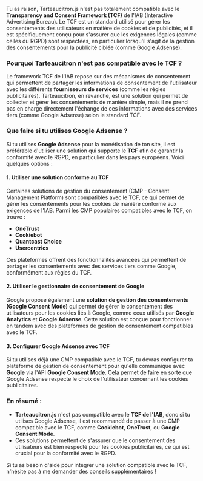 Tu as raison, Tarteaucitron.js n'est pas totalement compatible avec le **Transparency and Consent Framework (TCF)** de l'IAB (Interactive Advertising Bureau). Le TCF est un standard utilisé pour gérer les consentements des utilisateurs en matière de cookies et de publicités, et il est spécifiquement conçu pour s'assurer que les exigences légales (comme celles du RGPD) sont respectées, en particulier lorsqu'il s'agit de la gestion des consentements pour la publicité ciblée (comme Google Adsense).

### Pourquoi Tarteaucitron n'est pas compatible avec le TCF ?

Le framework TCF de l'IAB repose sur des mécanismes de consentement qui permettent de partager les informations de consentement de l'utilisateur avec les différents **fournisseurs de services** (comme les régies publicitaires). Tarteaucitron, en revanche, est une solution qui permet de collecter et gérer les consentements de manière simple, mais il ne prend pas en charge directement l'échange de ces informations avec des services tiers (comme Google Adsense) selon le standard TCF.

### Que faire si tu utilises Google Adsense ?

Si tu utilises **Google Adsense** pour la monétisation de ton site, il est préférable d'utiliser une solution qui supporte le **TCF** afin de garantir la conformité avec le RGPD, en particulier dans les pays européens. Voici quelques options :

#### 1. **Utiliser une solution conforme au TCF**
Certaines solutions de gestion du consentement (CMP - Consent Management Platform) sont compatibles avec le TCF, ce qui permet de gérer les consentements pour les cookies de manière conforme aux exigences de l'IAB. Parmi les CMP populaires compatibles avec le TCF, on trouve :
- **OneTrust**
- **Cookiebot**
- **Quantcast Choice**
- **Usercentrics**

Ces plateformes offrent des fonctionnalités avancées qui permettent de partager les consentements avec des services tiers comme Google, conformément aux règles du TCF.

#### 2. **Utiliser le gestionnaire de consentement de Google**
Google propose également une **solution de gestion des consentements (Google Consent Mode)** qui permet de gérer le consentement des utilisateurs pour les cookies liés à Google, comme ceux utilisés par **Google Analytics** et **Google Adsense**. Cette solution est conçue pour fonctionner en tandem avec des plateformes de gestion de consentement compatibles avec le TCF.

#### 3. **Configurer Google Adsense avec TCF**
Si tu utilises déjà une CMP compatible avec le TCF, tu devras configurer ta plateforme de gestion de consentement pour qu'elle communique avec **Google** via l'API **Google Consent Mode**. Cela permet de faire en sorte que Google Adsense respecte le choix de l'utilisateur concernant les cookies publicitaires.

### En résumé :
- **Tarteaucitron.js** n'est pas compatible avec le **TCF de l'IAB**, donc si tu utilises Google Adsense, il est recommandé de passer à une CMP compatible avec le TCF, comme **Cookiebot**, **OneTrust**, ou **Google Consent Mode**.
- Ces solutions permettent de s'assurer que le consentement des utilisateurs est bien respecté pour les cookies publicitaires, ce qui est crucial pour la conformité avec le RGPD.

Si tu as besoin d'aide pour intégrer une solution compatible avec le TCF, n'hésite pas à me demander des conseils supplémentaires !
